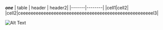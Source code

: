***one***
| table | header | header2|
|-------|--------|
|cell1|cell2|
|cell2|ceeeeeeeeeeeeeeeeeeeeeeeeeeeeeeeeeeeeeeeeeeeeeeeeeeeel3|

![Alt Text](https://i.imgur.com/rpPetZO.png)
